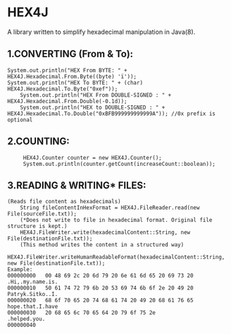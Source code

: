 # HEX4J
A library written to simplify hexadecimal manipulation in Java(8).
## 1.CONVERTING (From & To):
	System.out.println("HEX From BYTE: " + HEX4J.Hexadecimal.From.Byte((byte) 'ï'));
	System.out.println("HEX To BYTE: " + (char) HEX4J.Hexadecimal.To.Byte("0xef"));
        System.out.println("HEX From DOUBLE-SIGNED : " + HEX4J.Hexadecimal.From.Double(-0.1d));
        System.out.println("HEX to DOUBLE-SIGNED : " + HEX4J.Hexadecimal.To.Double("0xBFB999999999999A")); //0x prefix is optional
## 2.COUNTING:
         HEX4J.Counter counter = new HEX4J.Counter();
         System.out.println(counter.getCount(increaseCount::boolean));
## 3.READING & WRITING* FILES:
	(Reads file content as hexadecimals)
        String fileContentInHexFormat = HEX4J.FileReader.read(new File(sourceFile.txt));
        (*Does not write to file in hexadecimal format. Original file structure is kept.)
        HEX4J.FileWriter.write(hexadecimalContent::String, new File(destinationFile.txt));
        (This method writes the content in a structured way)
        HEX4J.FileWriter.writeHumanReadableFormat(hexadecimalContent::String, new File(destinationFile.txt));
	Example:
	000000000	00 48 69 2c 20 6d 79 20 6e 61 6d 65 20 69 73 20 	.Hi,.my.name.is.
	000000010	50 61 74 72 79 6b 20 53 69 74 6b 6f 2e 20 49 20 	Patryk.Sitko..I.
	000000020	68 6f 70 65 20 74 68 61 74 20 49 20 68 61 76 65 	hope.that.I.have
	000000030	20 68 65 6c 70 65 64 20 79 6f 75 2e 			.helped.you.
	000000040
          
          
          
